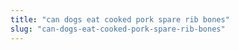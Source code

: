 ```yaml
---
title: "can dogs eat cooked pork spare rib bones"
slug: "can-dogs-eat-cooked-pork-spare-rib-bones"
---
```


